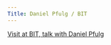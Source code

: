 ```yaml
---
Title: Daniel Pfulg / BIT
---
```


[Visit at BIT, talk with Daniel Pfulg](http://scg.unibe.ch/wiki/projects/bachelorsprojects/Agility/DanielPfulgBIT/DanielPfulg?_k=6d20sZhi)
